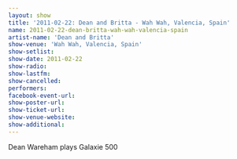 ```yaml
---
layout: show
title: '2011-02-22: Dean and Britta - Wah Wah, Valencia, Spain'
name: 2011-02-22-dean-britta-wah-wah-valencia-spain
artist-name: 'Dean and Britta'
show-venue: 'Wah Wah, Valencia, Spain'
show-setlist: 
show-date: 2011-02-22
show-radio: 
show-lastfm: 
show-cancelled: 
performers: 
facebook-event-url: 
show-poster-url: 
show-ticket-url: 
show-venue-website: 
show-additional: 
---
```


Dean Wareham plays Galaxie 500